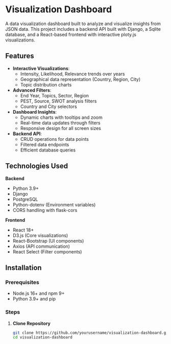 # Visualization Dashboard

A data visualization dashboard built to analyze and visualize insights from JSON data. This project includes a backend API built with Django, a Sqlite database, and a React-based frontend with interactive ploty.js visualizations.

## Features

- **Interactive Visualizations**: 
  - Intensity, Likelihood, Relevance trends over years
  - Geographical data representation (Country, Region, City)
  - Topic distribution charts
- **Advanced Filters**:
  - End Year, Topics, Sector, Region
  - PEST, Source, SWOT analysis filters
  - Country and City selectors
- **Dashboard Insights**:
  - Dynamic charts with tooltips and zoom
  - Real-time data updates through filters
  - Responsive design for all screen sizes
- **Backend API**:
  - CRUD operations for data points
  - Filtered data endpoints
  - Efficient database queries

## Technologies Used

**Backend**
- Python 3.9+
- Django
- PostgreSQL
- Python-dotenv (Environment variables)
- CORS handling with flask-cors

**Frontend**
- React 18+
- D3.js (Core visualizations)
- React-Bootstrap (UI components)
- Axios (API communication)
- React Select (Filter components)

## Installation

### Prerequisites
- Node.js 16+ and npm 9+
- Python 3.9+ and pip

### Steps

1. **Clone Repository**
   ```bash
   git clone https://github.com/yourusername/visualization-dashboard.git
   cd visualization-dashboard
